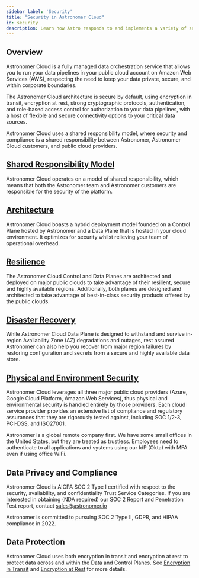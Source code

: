 ```yaml
---
sidebar_label: 'Security'
title: "Security in Astronomer Cloud"
id: security
description: Learn how Astro responds to and implements a variety of security concepts
---
```


## Overview

Astronomer Cloud is a fully managed data orchestration service that allows you to run your data pipelines in your public cloud account on Amazon Web Services (AWS), respecting the need to keep your data private, secure, and within corporate boundaries.

The Astronomer Cloud architecture is secure by default, using encryption in transit, encryption at rest, strong cryptographic protocols, authentication, and role-based access control for authorization to your data pipelines, with a host of flexible and secure connectivity options to your critical data sources.

Astronomer Cloud uses a shared responsibility model, where security and compliance is a shared responsibility between Astronomer, Astronomer Cloud customers, and public cloud providers.

## [Shared Responsibility Model](shared-responsibility-model.md)

Astronomer Cloud operates on a model of shared responsibility, which means that both the Astronomer team and Astronomer customers are responsible for the security of the platform.

## [Architecture](https://docs.astronomer.io/cloud/#architecture)

Astronomer Cloud boasts a hybrid deployment model founded on a Control Plane hosted by Astronomer and a Data Plane that is hosted in your cloud environment. It optimizes for security whilst relieving your team of operational overhead.

## [Resilience](resilience.md)

The Astronomer Cloud Control and Data Planes are architected and deployed on major public clouds to take advantage of their resilient, secure and highly available regions. Additionally, both planes are designed and architected to take advantage of best-in-class security products offered by the public clouds.

## [Disaster Recovery](disaster-recovery.md)

While Astronomer Cloud Data Plane is designed to withstand and survive in-region Availability Zone (AZ) degradations and outages, rest assured Astronomer can also help you recover from major region failures by restoring configuration and secrets from a secure and highly available data store.

## [Physical and Environment Security](shared-responsibility-model.md#cloud-provider-security-responsibilities)

Astronomer Cloud leverages all three major public cloud providers (Azure, Google Cloud Platform, Amazon Web Services), thus physical and environmental security is handled entirely by those providers. Each cloud service provider provides an extensive list of compliance and regulatory assurances that they are rigorously tested against, including SOC 1/2-3, PCI-DSS, and ISO27001.

Astronomer is a global remote company first. We have some small offices in the United States, but they are treated as trustless. Employees need to authenticate to all applications and systems using our IdP (Okta) with MFA even if using office WiFi.

## Data Privacy and Compliance

Astronomer Cloud is AICPA SOC 2 Type I certified with respect to the security, availability, and confidentiality Trust Service Categories. If you are interested in obtaining (NDA required) our SOC 2 Report and Penetration Test report, contact [sales@astronomer.io](https://www.notion.so/Sales-Operations-36c4d78df58747a2815449b7acbe97bd)

Astronomer is committed to pursuing SOC 2 Type II, GDPR, and HIPAA compliance in 2022.

## Data Protection

Astronomer Cloud uses both encryption in transit and encryption at rest to protect data across and within the Data and Control Planes. See [Encryption in Transit](https://docs.astronomer.io/cloud/data-protection#encryption-in-transit) and [Encryption at Rest](https://docs.astronomer.io/cloud/data-protection#encryption-at-rest) for more details.
